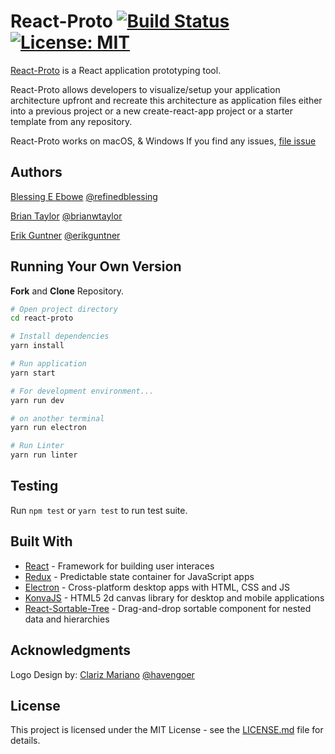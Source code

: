 # React-Proto [![Build Status](https://travis-ci.com/CS-Eevee/react-proto.svg?branch=master)](https://travis-ci.com/CS-Eevee/react-proto) [![License: MIT](https://img.shields.io/badge/License-MIT-blue.svg)](https://opensource.org/licenses/MIT)

[React-Proto](https://cs-eevee.github.io/react-proto/) is a React application prototyping tool.

React-Proto allows developers to visualize/setup your application architecture upfront and recreate this architecture as application files either into a previous project or a new create-react-app project or a starter template from any repository.

React-Proto works on macOS, & Windows
If you find any issues, [file issue](https://github.com/CS-Eevee/react-proto/issues)

## Authors

[Blessing E Ebowe](https://www.linkedin.com/in/blessingebowe/) [@refinedblessing](https://github.com/refinedblessing)

[Brian Taylor](https://www.linkedin.com/in/brianwtaylor/) [@brianwtaylor](https://github.com/brianwtaylor)

[Erik Guntner](https://www.linkedin.com/in/erik-guntner-9aa324b9/) [@erikguntner](https://github.com/erikguntner)


## Running Your Own Version

**Fork** and **Clone** Repository.


``` bash
# Open project directory
cd react-proto

# Install dependencies
yarn install

# Run application
yarn start

# For development environment...
yarn run dev

# on another terminal
yarn run electron

# Run Linter
yarn run linter
```

## Testing

Run ```npm test``` or ```yarn test``` to run test suite.

## Built With

* [React](https://reactjs.org/) - Framework for building user interaces
* [Redux](https://redux.js.org/) - Predictable state container for JavaScript apps
* [Electron](https://electronjs.org/) - Cross-platform desktop apps with HTML, CSS and JS
* [KonvaJS](https://konvajs.github.io/) - HTML5 2d canvas library for desktop and mobile applications
* [React-Sortable-Tree](https://github.com/frontend-collective/react-sortable-tree#options) - Drag-and-drop sortable component for nested data and hierarchies 

## Acknowledgments

Logo Design by: [Clariz Mariano](www.clarizmariano.com) [@havengoer](https://github.com/havengoer)

## License

This project is licensed under the MIT License - see the [LICENSE.md](https://github.com/CS-Eevee/react-proto/blob/master/LICENSE.md) file for details.
